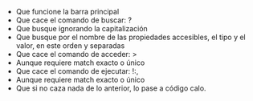 + Que funcione la barra principal
 + Que cace el comando de buscar: ?
  + Que busque ignorando la capitalización
  + Que busque por el nombre de las propiedades accesibles, el tipo y el valor, en este orden y separadas
 + Que cace el comando de acceder: >
  + Aunque requiere match exacto o único
 + Que cace el comando de ejecutar: !:,
  + Aunque requiere match exacto o único
 + Que si no caza nada de lo anterior, lo pase a código calo.